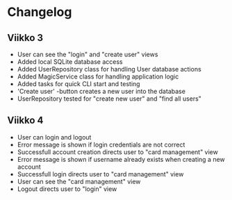 # Changelog

## Viikko 3

- User can see the "login" and "create user" views
- Added local SQLite database access
- Added UserRepository class for handling User database actions
- Added MagicService class for handling application logic
- Added tasks for quick CLI start and testing
- 'Create user' -button creates a new user into the database
- UserRepository tested for "create new user" and "find all users"

## Viikko 4

- User can login and logout
- Error message is shown if login credentials are not correct
- Successfull account creation directs user to "card management" view
- Error message is shown if username already exists when creating a new account
- Successfull login directs user to "card management" view
- User can see the "card management" view
- Logout directs user to "login" view
